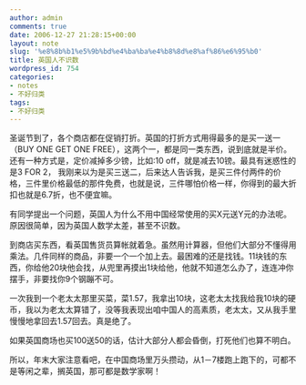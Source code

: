 ```yaml
---
author: admin
comments: true
date: 2006-12-27 21:28:15+00:00
layout: note
slug: '%e8%8b%b1%e5%9b%bd%e4%ba%ba%e4%b8%8d%e8%af%86%e6%95%b0'
title: 英国人不识数
wordpress_id: 754
categories:
- notes
- 不好归类
tags:
- 不好归类
---
```


圣诞节到了，各个商店都在促销打折。英国的打折方式用得最多的是买一送一（BUY ONE GET ONE FREE），这两个一，都是同一类东西，说到底就是半价。还有一种方式是，定价减掉多少镑，比如:10 off，就是减去10镑。最具有迷惑性的是3 FOR 2， 我刚来以为是买三送二，后来达人告诉我，是买三件付两件的价格，三件里价格最低的那件免费，也就是说，三件哪怕价格一样，你得到的最大折扣也就是6.7折，也不便宜嘛。

有同学提出一个问题，英国人为什么不用中国经常使用的买X元送Y元的办法呢。原因很简单，因为英国人数学太差，甚至不识数。

到商店买东西，看英国售货员算帐就着急。虽然用计算器，但他们大部分不懂得用乘法。几件同样的商品，非要一个一个加上去。最困难的还是找钱。11块钱的东西，你给他20块他会找，从兜里再摸出1块给他，他就不知道怎么办了，连连冲你摆手，非要找你9个钢蹦不可。

一次我到一个老太太那里买菜，菜1.57，我拿出10块，这老太太找我给我10块的硬币，我以为老太太算错了，没等我表现出咱中国人的高素质，老太太，又从我手里慢慢地拿回去1.57回去。真是绝了。

如果英国商场也买100送50的话，估计大部分人都会昏倒，打死他们也算不明白。

所以，年末大家注意看吧，在中国商场里万头攒动，从1－7楼跑上跑下的，可都不是等闲之辈，搁英国，那可都是数学家啊！
